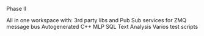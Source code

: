 Phase II 

All in one workspace with:
3rd party libs and 
Pub Sub services for ZMQ message bus
Autogenerated C++ MLP
SQL
Text Analysis
Varios test scripts